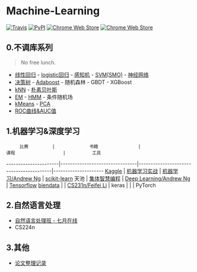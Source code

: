 # Machine-Learning

[![Travis](https://img.shields.io/travis/rust-lang/rust.svg)](https://github.com/fire717/Machine-Learning) [![PyPI](https://img.shields.io/pypi/pyversions/Django.svg)](https://github.com/fire717/Machine-Learning) [![Chrome Web Store](https://img.shields.io/chrome-web-store/price/nimelepbpejjlbmoobocpfnjhihnpked.svg)](https://github.com/fire717/Machine-Learning) [![Chrome Web Store](https://img.shields.io/chrome-web-store/stars/nimelepbpejjlbmoobocpfnjhihnpked.svg)](https://github.com/fire717/Machine-Learning)

## 0.不调库系列 
> No free lunch.

* [线性回归](/mine/ex1_py_liner.ipynb) - [logistic回归](/mine/LR.ipynb) - [感知机](/mine/perceptron.ipynb) - [SVM(SMO)](/mine/SVM.ipynb) - [神经网络](/mine/NN.ipynb)
* [决策树](/mine/DecisionTree.ipynb) - [Adaboost](/mine/Adaboost.ipynb) - 随机森林 - GBDT - XGBoost
* [kNN](/mine/kNN.ipynb) - [朴素贝叶斯](/mine/NaiveBayes.ipynb)
* [EM](/mine/EM.ipynb) - [HMM](/mine/HMM.ipynb) - 条件随机场
* [kMeans](/mine/kMeans.ipynb) - [PCA](/mine/PCA.ipynb)
* [ROC曲线&AUC值](/mine/ROC_AUC.ipynb)

## 1.机器学习&深度学习

         比赛         |             书籍               |                   课程                  |          工具
----------------------|--------------------------------|-----------------------------------------|---------------------
[Kaggle](/kaggle)     | [机器学习实战](/ML_in_action)  | [机器学习/Andrew Ng](/coursera_ML)      | [scikit-learn](/scikit-learn)
天池                  | [集体智慧编程](/JTZHBC)        | [Deep Learning/Andrew Ng](/DL_AndrewNg) | [Tensorflow](/tensorflow)
[biendata](/biendata) |                                | [CS231n/Feifei Li](/cs231n)             | keras
                      |                                |                                         | PyTorch


## 2.自然语言处理
* [自然语言处理班 - 七月在线](/NLP/qiyuezaixian)
* CS224n

## 3.其他
* [论文整理记录](/papers)




